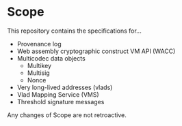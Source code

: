 # Scope

This repository contains the specifications for...

* Provenance log
* Web assembly cryptographic construct VM API (WACC)
* Multicodec data objects
  * Multikey 
  * Multisig
  * Nonce
* Very long-lived addresses (vlads) 
* Vlad Mapping Service (VMS)
* Threshold signature messages

Any changes of Scope are not retroactive. 
